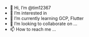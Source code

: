 - 👋 Hi, I’m @tim12367
- 👀 I’m interested in 
- 🌱 I’m currently learning GCP, Flutter
- 💞️ I’m looking to collaborate on ...
- 📫 How to reach me ...

<!---
tim12367/tim12367 is a ✨ special ✨ repository because its `README.md` (this file) appears on your GitHub profile.
You can click the Preview link to take a look at your changes.
--->
